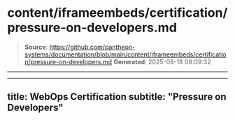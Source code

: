 # content/iframeembeds/certification/pressure-on-developers.md

> **Source**: https://github.com/pantheon-systems/documentation/blob/main/content/iframeembeds/certification/pressure-on-developers.md
> **Generated**: 2025-08-18 09:09:32

---

---
title: WebOps Certification
subtitle: "Pressure on Developers"
---

<Partial file="certification-guide/pressure-on-developers.md" />
